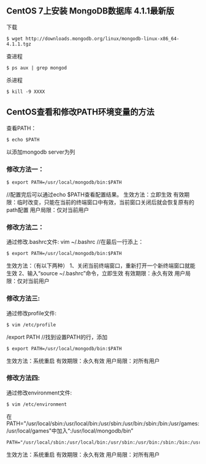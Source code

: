 <span id= "20183501">CentOS 7上安装 MongoDB数据库 4.1.1最新版</span>
----------

下载
```shell
$ wget http://downloads.mongodb.org/linux/mongodb-linux-x86_64-4.1.1.tgz
```
查进程
```shell
$ ps aux | grep mongod
```
杀进程
```shell
$ kill -9 XXXX
```

<span id= "20183502">CentOS查看和修改PATH环境变量的方法</span>
----------

查看PATH：
```shell
$ echo $PATH
```

以添加mongodb server为列
### 修改方法一： ###
```shell
$ export PATH=/usr/local/mongodb/bin:$PATH
```
//配置完后可以通过echo $PATH查看配置结果。
生效方法：立即生效
有效期限：临时改变，只能在当前的终端窗口中有效，当前窗口关闭后就会恢复原有的path配置
用户局限：仅对当前用户

### 修改方法二：
通过修改.bashrc文件:
vim ~/.bashrc 
//在最后一行添上：
```shell
$ export PATH=/usr/local/mongodb/bin:$PATH
```
生效方法：（有以下两种）
1、关闭当前终端窗口，重新打开一个新终端窗口就能生效
2、输入“source ~/.bashrc”命令，立即生效
有效期限：永久有效
用户局限：仅对当前用户

### 修改方法三:
通过修改profile文件:
```shell
$ vim /etc/profile
```

/export PATH //找到设置PATH的行，添加

```shell
$ export PATH=/usr/local/mongodb/bin:$PATH
```
生效方法：系统重启
有效期限：永久有效
用户局限：对所有用户

### 修改方法四: ###
通过修改environment文件:
```shell
$ vim /etc/environment
```

在PATH="/usr/local/sbin:/usr/local/bin:/usr/sbin:/usr/bin:/sbin:/bin:/usr/games:/usr/local/games"中加入“:/usr/local/mongodb/bin”
```shell
PATH="/usr/local/sbin:/usr/local/bin:/usr/sbin:/usr/bin:/sbin:/bin:/usr/games:/usr/local/games:/usr/local/mongodb/bin
```
生效方法：系统重启
有效期限：永久有效
用户局限：对所有用户





